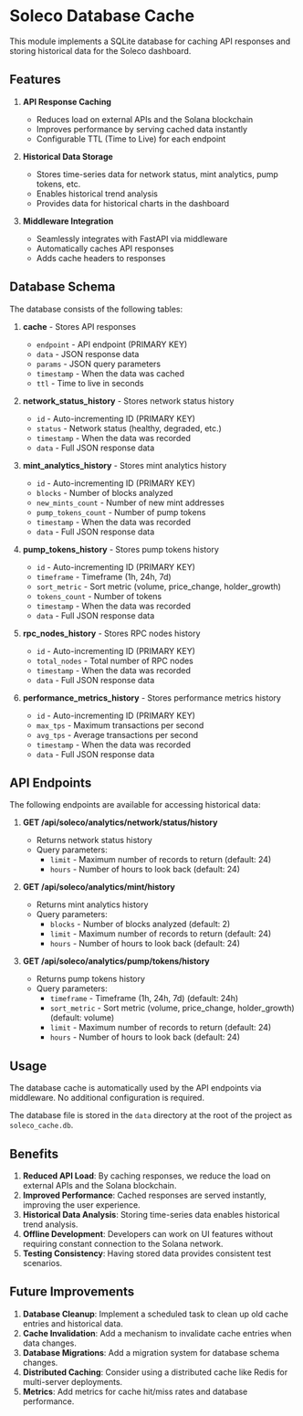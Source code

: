 # Soleco Database Cache

This module implements a SQLite database for caching API responses and storing historical data for the Soleco dashboard.

## Features

1. **API Response Caching**
   - Reduces load on external APIs and the Solana blockchain
   - Improves performance by serving cached data instantly
   - Configurable TTL (Time to Live) for each endpoint

2. **Historical Data Storage**
   - Stores time-series data for network status, mint analytics, pump tokens, etc.
   - Enables historical trend analysis
   - Provides data for historical charts in the dashboard

3. **Middleware Integration**
   - Seamlessly integrates with FastAPI via middleware
   - Automatically caches API responses
   - Adds cache headers to responses

## Database Schema

The database consists of the following tables:

1. **cache** - Stores API responses
   - `endpoint` - API endpoint (PRIMARY KEY)
   - `data` - JSON response data
   - `params` - JSON query parameters
   - `timestamp` - When the data was cached
   - `ttl` - Time to live in seconds

2. **network_status_history** - Stores network status history
   - `id` - Auto-incrementing ID (PRIMARY KEY)
   - `status` - Network status (healthy, degraded, etc.)
   - `timestamp` - When the data was recorded
   - `data` - Full JSON response data

3. **mint_analytics_history** - Stores mint analytics history
   - `id` - Auto-incrementing ID (PRIMARY KEY)
   - `blocks` - Number of blocks analyzed
   - `new_mints_count` - Number of new mint addresses
   - `pump_tokens_count` - Number of pump tokens
   - `timestamp` - When the data was recorded
   - `data` - Full JSON response data

4. **pump_tokens_history** - Stores pump tokens history
   - `id` - Auto-incrementing ID (PRIMARY KEY)
   - `timeframe` - Timeframe (1h, 24h, 7d)
   - `sort_metric` - Sort metric (volume, price_change, holder_growth)
   - `tokens_count` - Number of tokens
   - `timestamp` - When the data was recorded
   - `data` - Full JSON response data

5. **rpc_nodes_history** - Stores RPC nodes history
   - `id` - Auto-incrementing ID (PRIMARY KEY)
   - `total_nodes` - Total number of RPC nodes
   - `timestamp` - When the data was recorded
   - `data` - Full JSON response data

6. **performance_metrics_history** - Stores performance metrics history
   - `id` - Auto-incrementing ID (PRIMARY KEY)
   - `max_tps` - Maximum transactions per second
   - `avg_tps` - Average transactions per second
   - `timestamp` - When the data was recorded
   - `data` - Full JSON response data

## API Endpoints

The following endpoints are available for accessing historical data:

1. **GET /api/soleco/analytics/network/status/history**
   - Returns network status history
   - Query parameters:
     - `limit` - Maximum number of records to return (default: 24)
     - `hours` - Number of hours to look back (default: 24)

2. **GET /api/soleco/analytics/mint/history**
   - Returns mint analytics history
   - Query parameters:
     - `blocks` - Number of blocks analyzed (default: 2)
     - `limit` - Maximum number of records to return (default: 24)
     - `hours` - Number of hours to look back (default: 24)

3. **GET /api/soleco/analytics/pump/tokens/history**
   - Returns pump tokens history
   - Query parameters:
     - `timeframe` - Timeframe (1h, 24h, 7d) (default: 24h)
     - `sort_metric` - Sort metric (volume, price_change, holder_growth) (default: volume)
     - `limit` - Maximum number of records to return (default: 24)
     - `hours` - Number of hours to look back (default: 24)

## Usage

The database cache is automatically used by the API endpoints via middleware. No additional configuration is required.

The database file is stored in the `data` directory at the root of the project as `soleco_cache.db`.

## Benefits

1. **Reduced API Load**: By caching responses, we reduce the load on external APIs and the Solana blockchain.
2. **Improved Performance**: Cached responses are served instantly, improving the user experience.
3. **Historical Data Analysis**: Storing time-series data enables historical trend analysis.
4. **Offline Development**: Developers can work on UI features without requiring constant connection to the Solana network.
5. **Testing Consistency**: Having stored data provides consistent test scenarios.

## Future Improvements

1. **Database Cleanup**: Implement a scheduled task to clean up old cache entries and historical data.
2. **Cache Invalidation**: Add a mechanism to invalidate cache entries when data changes.
3. **Database Migrations**: Add a migration system for database schema changes.
4. **Distributed Caching**: Consider using a distributed cache like Redis for multi-server deployments.
5. **Metrics**: Add metrics for cache hit/miss rates and database performance.
